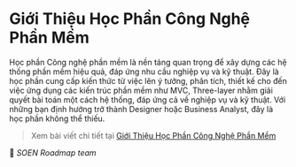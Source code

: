 # Giới Thiệu Học Phần Công Nghệ Phần Mềm

Học phần Công nghệ phần mềm là nền tảng quan trọng để xây dựng các hệ thống phần mềm hiệu quả, đáp ứng nhu cầu nghiệp vụ và kỹ thuật. Đây là học phần cung cấp kiến thức từ việc lên ý tưởng, phân tích, thiết kế cho đến việc ứng dụng các kiến trúc phần mềm như MVC, Three-layer nhằm giải quyết bài toán một cách hệ thống, đáp ứng cả về nghiệp vụ và kỹ thuật. Với những bạn định hướng trở thành Designer hoặc Business Analyst, đây là học phần không thể thiếu.

>Xem bài viết chi tiết tại [Giới Thiệu Học Phần Công Nghệ Phần Mềm](https://dev.to/hcmute_project_988df1c63c/gioi-thieu-hoc-phan-cong-nghe-phan-mem-1k6g)

🌻 *SOEN Roadmap team*
